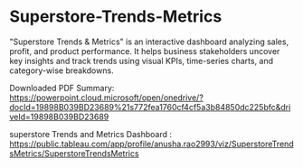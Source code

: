# Superstore-Trends-Metrics
"Superstore Trends &amp; Metrics" is an interactive dashboard analyzing sales, profit, and product performance. It helps business stakeholders uncover key insights and track trends using visual KPIs, time-series charts, and category-wise breakdowns.


Downloaded  PDF Summary: https://powerpoint.cloud.microsoft/open/onedrive/?docId=19898B039BD23689%21s772fea1760cf4cf5a3b84850dc225bfc&driveId=19898B039BD23689

 superstore Trends and Metrics Dashboard :   https://public.tableau.com/app/profile/anusha.rao2993/viz/SuperstoreTrendsMetrics/SuperstoreTrendsMetrics
